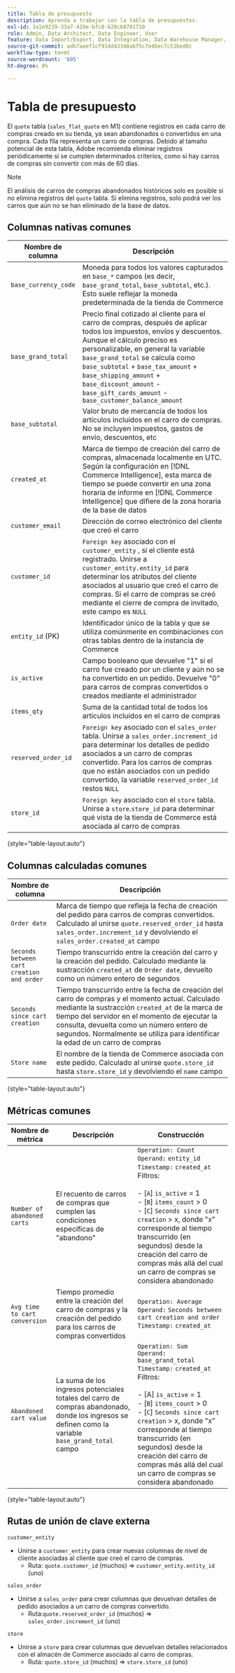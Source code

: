 ```yaml
---
title: Tabla de presupuesto
description: Aprenda a trabajar con la tabla de presupuestos.
exl-id: 3a1e9239-33a7-429e-bfc8-628c68701710
role: Admin, Data Architect, Data Engineer, User
feature: Data Import/Export, Data Integration, Data Warehouse Manager, Commerce Tables
source-git-commit: adb7aaef1cf914d43348abf5c7e4bec7c51bed0c
workflow-type: tm+mt
source-wordcount: '605'
ht-degree: 0%

---
```


# Tabla de presupuesto

El `quote` tabla (`sales_flat_quote` en M1) contiene registros en cada carro de compras creado en su tienda, ya sean abandonados o convertidos en una compra. Cada fila representa un carro de compras. Debido al tamaño potencial de esta tabla, Adobe recomienda eliminar registros periódicamente si se cumplen determinados criterios, como si hay carros de compras sin convertir con más de 60 días.

>[!NOTE]
>
>El análisis de carros de compras abandonados históricos solo es posible si no elimina registros del `quote` tabla. Si elimina registros, solo podrá ver los carros que aún no se han eliminado de la base de datos.

## Columnas nativas comunes

| **Nombre de columna** | **Descripción** |
|---|---|
| `base_currency_code` | Moneda para todos los valores capturados en `base_*` campos (es decir, `base_grand_total`, `base_subtotal`, etc.). Esto suele reflejar la moneda predeterminada de la tienda de Commerce |
| `base_grand_total` | Precio final cotizado al cliente para el carro de compras, después de aplicar todos los impuestos, envíos y descuentos. Aunque el cálculo preciso es personalizable, en general la variable `base_grand_total` se calcula como `base_subtotal` + `base_tax_amount` + `base_shipping_amount` + `base_discount_amount` - `base_gift_cards_amount` - `base_customer_balance_amount` |
| `base_subtotal` | Valor bruto de mercancía de todos los artículos incluidos en el carro de compras. No se incluyen impuestos, gastos de envío, descuentos, etc |
| `created_at` | Marca de tiempo de creación del carro de compras, almacenada localmente en UTC. Según la configuración en [!DNL Commerce Intelligence], esta marca de tiempo se puede convertir en una zona horaria de informe en [!DNL Commerce Intelligence] que difiere de la zona horaria de la base de datos |
| `customer_email` | Dirección de correo electrónico del cliente que creó el carro |
| `customer_id` | `Foreign key` asociado con el `customer_entity` , si el cliente está registrado. Unirse a `customer_entity.entity_id` para determinar los atributos del cliente asociados al usuario que creó el carro de compras. Si el carro de compras se creó mediante el cierre de compra de invitado, este campo es `NULL` |
| `entity_id` (PK) | Identificador único de la tabla y que se utiliza comúnmente en combinaciones con otras tablas dentro de la instancia de Commerce |
| `is_active` | Campo booleano que devuelve &quot;1&quot; si el carro fue creado por un cliente y aún no se ha convertido en un pedido. Devuelve &quot;0&quot; para carros de compras convertidos o creados mediante el administrador |
| `items_qty` | Suma de la cantidad total de todos los artículos incluidos en el carro de compras |
| `reserved_order_id` | `Foreign key` asociado con el `sales_order` tabla. Unirse a `sales_order.increment_id` para determinar los detalles de pedido asociados a un carro de compras convertido. Para los carros de compras que no están asociados con un pedido convertido, la variable `reserved_order_id` restos `NULL` |
| `store_id` | `Foreign key` asociado con el `store` tabla. Unirse a `store`.`store_id` para determinar qué vista de la tienda de Commerce está asociada al carro de compras |

{style="table-layout:auto"}

## Columnas calculadas comunes

| **Nombre de columna** | **Descripción** |
|---|---|
| `Order date` | Marca de tiempo que refleja la fecha de creación del pedido para carros de compras convertidos. Calculado al unirse `quote.reserved_order_id` hasta `sales_order.increment_id` y devolviendo el `sales_order.created_at` campo |
| `Seconds between cart creation and order` | Tiempo transcurrido entre la creación del carro y la creación del pedido. Calculado mediante la sustracción `created_at` de `Order date`, devuelto como un número entero de segundos |
| `Seconds since cart creation` | Tiempo transcurrido entre la fecha de creación del carro de compras y el momento actual. Calculado mediante la sustracción `created_at` de la marca de tiempo del servidor en el momento de ejecutar la consulta, devuelta como un número entero de segundos. Normalmente se utiliza para identificar la edad de un carro de compras |
| `Store name` | El nombre de la tienda de Commerce asociada con este pedido. Calculado al unirse `quote.store_id` hasta `store.store_id` y devolviendo el `name` campo |

{style="table-layout:auto"}

## Métricas comunes

| **Nombre de métrica** | **Descripción** | **Construcción** |
|---|---|---|
| `Number of abandoned carts` | El recuento de carros de compras que cumplen las condiciones específicas de &quot;abandono&quot; | `Operation: Count`<br/>`Operand:` `entity_id`<br/>`Timestamp:` `created_at`<br/>Filtros:<br><br>- \[`A`\] `is_active` = 1<br>- \[`B`\] `items_count` > 0<br>- \[`C`\] `Seconds since cart creation` > x, donde &quot;x&quot; corresponde al tiempo transcurrido (en segundos) desde la creación del carro de compras más allá del cual un carro de compras se considera abandonado |
| `Avg time to cart conversion` | Tiempo promedio entre la creación del carro de compras y la creación del pedido para los carros de compras convertidos | `Operation: Average`<br>`Operand:` `Seconds between cart creation and order`<br>`Timestamp:` `created_at` |
| `Abandoned cart value` | La suma de los ingresos potenciales totales del carro de compras abandonado, donde los ingresos se definen como la variable `base_grand_total` campo | `Operation: Sum`<br>`Operand:` `base_grand_total`<br>`Timestamp:` `created_at`<br>Filtros:<br><br>- \[A\] `is_active` = 1<br>- \[`B`\] `items_count` > 0<br>- \[`C`\] `Seconds since cart creation` > x, donde &quot;x&quot; corresponde al tiempo transcurrido (en segundos) desde la creación del carro de compras más allá del cual un carro de compras se considera abandonado |

{style="table-layout:auto"}

## Rutas de unión de clave externa

`customer_entity`

* Unirse a `customer_entity` para crear nuevas columnas de nivel de cliente asociadas al cliente que creó el carro de compras.
   * Ruta: `quote.customer_id` (muchos) => `customer_entity.entity_id` (uno)

`sales_order`

* Unirse a `sales_order` para crear columnas que devuelvan detalles de pedido asociados a un carro de compras convertido.
   * Ruta:`quote.reserved_order_id` (muchos) => `sales_order.increment_id` (uno)

`store`

* Unirse a `store` para crear columnas que devuelvan detalles relacionados con el almacén de Commerce asociado al carro de compras.
   * Ruta: `quote.store_id` (muchos) => `store.store_id` (uno)
